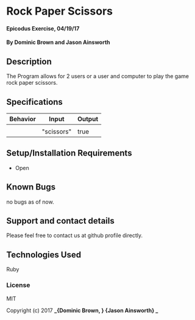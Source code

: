 # Rock Paper Scissors

#### Epicodus Exercise, 04/19/17

#### By Dominic Brown and Jason Ainsworth

## Description

The Program allows for 2 users or a user and computer to play the game rock paper scissors.

## Specifications

| Behavior | Input | Output |
|----------|-------|--------|
| | | |
||"scissors"|true|


## Setup/Installation Requirements

* Open

## Known Bugs

no bugs as of now.

## Support and contact details

Please feel free to contact us at github profile directly.

## Technologies Used

Ruby

### License

MIT

Copyright (c) 2017 **_{Dominic Brown, } {Jason Ainsworth} _**
